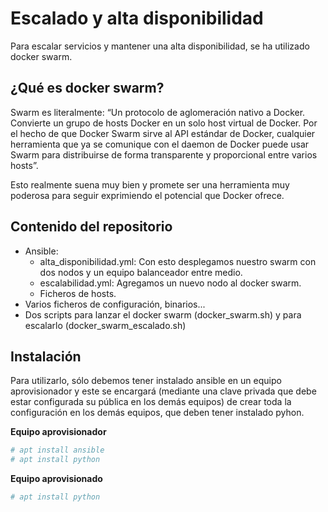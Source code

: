 # Escalado y alta disponibilidad
Para escalar servicios y mantener una alta disponibilidad, se ha utilizado docker swarm.

## ¿Qué es docker swarm?
Swarm es literalmente: “Un protocolo de aglomeración nativo a Docker. Convierte un grupo de hosts Docker en un solo host virtual de Docker. Por el hecho de que Docker Swarm sirve al API estándar de Docker, cualquier herramienta que ya se comunique con el daemon de Docker puede usar Swarm para distribuirse de forma transparente y proporcional entre varios hosts”.

Esto realmente suena muy bien y promete ser una herramienta muy poderosa para seguir exprimiendo el potencial que Docker ofrece.

## Contenido del repositorio

  - Ansible:
    - alta_disponibilidad.yml: Con esto desplegamos nuestro swarm con dos nodos y un equipo balanceador entre medio.
    - escalabilidad.yml: Agregamos un nuevo nodo al docker swarm.
    - Ficheros de hosts.
  - Varios ficheros de configuración, binarios...
  - Dos scripts para lanzar el docker swarm (docker_swarm.sh) y para escalarlo (docker_swarm_escalado.sh)

## Instalación
Para utilizarlo, sólo debemos tener instalado ansible en un equipo aprovisionador y este se encargará (mediante una clave privada que debe estar configurada su pública en los demás equipos) de crear toda la configuración en los demás equipos, que deben tener instalado pyhon.

**Equipo aprovisionador**
```sh
# apt install ansible
# apt install python
```
**Equipo aprovisionado**
```sh
# apt install python
```